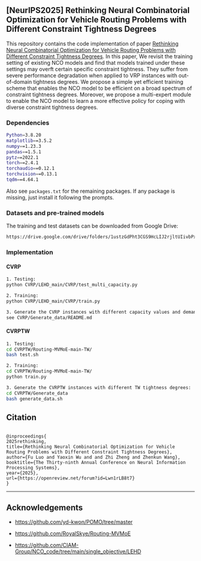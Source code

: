 

## [NeurIPS2025] Rethinking Neural Combinatorial Optimization for Vehicle Routing Problems with Different Constraint Tightness Degrees

This repository contains the code implementation of paper [Rethinking Neural Combinatorial Optimization for Vehicle Routing Problems with Different Constraint Tightness Degrees](https://openreview.net/forum?id=Lwn1rLB8t7). 
In this paper, We revisit the training setting of existing NCO models and find that models 
trained under these settings may overft certain specific constraint tightness. 
They suffer from severe performance degradation when applied to VRP instances with 
out-of-domain tightness degrees.
We propose a simple yet efficient training scheme that enables the NCO model to 
be efficient on a broad spectrum of constraint tightness degrees. 
Moreover, we propose a multi-expert module to enable the NCO model to 
learn a more effective policy for coping with diverse constraint tightness degrees.

### Dependencies
```bash
Python=3.8.20
matplotlib==3.5.2
numpy==1.23.3
pandas==1.5.1
pytz==2022.1
torch==2.4.1
torchaudio==0.12.1
torchvision==0.13.1
tqdm==4.64.1
```
Also see `packages.txt` for the remaining packages. If any package is missing, just install it following the prompts. 

### Datasets and pre-trained models
The training and test datasets can be downloaded from Google Drive:
```bash
https://drive.google.com/drive/folders/1ustzGdPht3CGS9HcLIJ2rjltUIivbPxN?usp=sharing
```

### Implementation

#### CVRP

```bash
1. Testing:
python CVRP/LEHD_main/CVRP/test_multi_capacity.py

2. Training:
python CVRP/LEHD_main/CVRP/train.py

3. Generate the CVRP instances with different capacity values and demand distributions:
see CVRP/Generate_data/README.md


```

#### CVRPTW

```bash
1. Testing:
cd CVRPTW/Routing-MVMoE-main-TW/
bash test.sh

2. Training:
cd CVRPTW/Routing-MVMoE-main-TW/
python train.py

3. Generate the CVRPTW instances with different TW tightness degrees:
cd CVRPTW/Generate_data
bash generate_data.sh
```


## Citation


```

@inproceedings{
2025rethinking,
title={Rethinking Neural Combinatorial Optimization for Vehicle Routing Problems with Different Constraint Tightness Degrees},
author={Fu Luo and Yaoxin Wu and and Zhi Zheng and Zhenkun Wang},
booktitle={The Thirty-ninth Annual Conference on Neural Information Processing Systems},
year={2025},
url={https://openreview.net/forum?id=Lwn1rLB8t7}
}

```
****


## Acknowledgements
- https://github.com/yd-kwon/POMO/tree/master

- https://github.com/RoyalSkye/Routing-MVMoE

- https://github.com/CIAM-Group/NCO_code/tree/main/single_objective/LEHD

